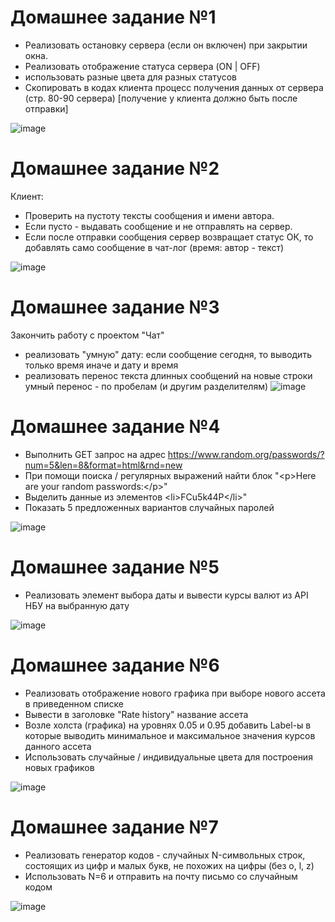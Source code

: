 # Домашнее задание №1


- Реализовать остановку сервера (если он включен) при закрытии окна.
- Реализовать отображение статуса сервера (ON | OFF)
- использовать разные цвета для разных статусов
- Скопировать в кодах клиента процесс получения данных от сервера (стр. 80-90 сервера) [получение у клиента должно быть после отправки]


![image](https://user-images.githubusercontent.com/108671823/228927661-17b5f2c3-566f-439b-8d98-142a9334348b.png)




# Домашнее задание №2


Клиент: 
- Проверить на пустоту тексты сообщения и имени автора.
- Если пусто - выдавать сообщение и не отправлять на сервер.
- Если после отправки сообщения сервер возвращает статус ОК, то добавлять само сообщение в чат-лог (время: автор - текст)


![image](https://user-images.githubusercontent.com/108671823/230390586-58beccf6-38de-40cb-8c43-84f477b04f26.png)



# Домашнее задание №3


Закончить работу с проектом "Чат"


- реализовать "умную" дату: если сообщение сегодня, то выводить только время иначе и дату и время
- реализовать перенос текста длинных сообщений на новые строки умный перенос - по пробелам (и другим разделителям)
![image](https://user-images.githubusercontent.com/108671823/230608934-ddbde5c6-0eba-45d3-aef3-da6bbe0757fb.png)




# Домашнее задание №4


- Выполнить GET запрос на адрес https://www.random.org/passwords/?num=5&len=8&format=html&rnd=new
- При помощи поиска / регулярных выражений найти блок "&lt;p&gt;Here are your random passwords:&lt;/p&gt;"
- Выделить данные из элементов &lt;li&gt;FCu5k44P&lt;/li&gt;"
- Показать 5 предложенных вариантов случайных паролей


![image](https://user-images.githubusercontent.com/108671823/231782266-98026f8d-64a8-43eb-8401-1f6a51085493.png)



# Домашнее задание №5


- Реализовать элемент выбора даты и вывести курсы валют из API НБУ на выбранную дату


![image](https://user-images.githubusercontent.com/108671823/231845755-517d6e3d-607b-4abb-bb83-667fe73b7845.png)



# Домашнее задание №6


- Реализовать отображение нового графика при выборе нового ассета в приведенном списке
- Вывести в заголовке "Rate history" название ассета
-  Возле холста (графика) на уровнях 0.05 и 0.95 добавить Label-ы в которые выводить минимальное и максимальное значения курсов данного ассета
- Использовать случайные / индивидуальные цвета для построения новых графиков


![image](https://user-images.githubusercontent.com/108671823/232864128-04080f7a-ca05-4490-be24-3b0e71017307.png)



# Домашнее задание №7


- Реализовать генератор кодов - случайных N-символьных строк, состоящих из цифр и малых букв, не похожих на цифры (без о, l, z)
- Использовать N=6 и отправить на почту письмо со случайным кодом


![image](https://user-images.githubusercontent.com/108671823/233472180-46f89999-3265-4ca7-937b-9a57dcd87649.png)


